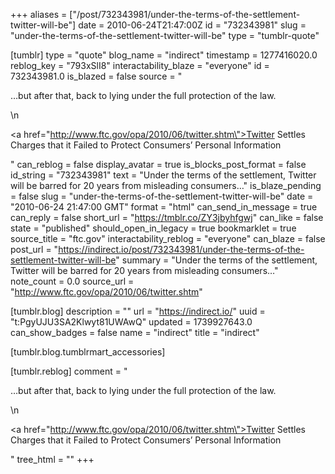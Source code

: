 +++
aliases = ["/post/732343981/under-the-terms-of-the-settlement-twitter-will-be"]
date = 2010-06-24T21:47:00Z
id = "732343981"
slug = "under-the-terms-of-the-settlement-twitter-will-be"
type = "tumblr-quote"

[tumblr]
type = "quote"
blog_name = "indirect"
timestamp = 1277416020.0
reblog_key = "793xSlI8"
interactability_blaze = "everyone"
id = 732343981.0
is_blazed = false
source = "<p>…but after that, back to lying under the full protection of the law.</p>\n<p><a href=\"http://www.ftc.gov/opa/2010/06/twitter.shtm\">Twitter Settles Charges that it Failed to Protect Consumers&rsquo; Personal Information</a></p>"
can_reblog = false
display_avatar = true
is_blocks_post_format = false
id_string = "732343981"
text = "Under the terms of the settlement, Twitter will be barred for 20 years from misleading consumers…"
is_blaze_pending = false
slug = "under-the-terms-of-the-settlement-twitter-will-be"
date = "2010-06-24 21:47:00 GMT"
format = "html"
can_send_in_message = true
can_reply = false
short_url = "https://tmblr.co/ZY3jbyhfgwj"
can_like = false
state = "published"
should_open_in_legacy = true
bookmarklet = true
source_title = "ftc.gov"
interactability_reblog = "everyone"
can_blaze = false
post_url = "https://indirect.io/post/732343981/under-the-terms-of-the-settlement-twitter-will-be"
summary = "Under the terms of the settlement, Twitter will be barred for 20 years from misleading consumers…"
note_count = 0.0
source_url = "http://www.ftc.gov/opa/2010/06/twitter.shtm"

[tumblr.blog]
description = ""
url = "https://indirect.io/"
uuid = "t:PgyUJU3SA2Klwyt81UWAwQ"
updated = 1739927643.0
can_show_badges = false
name = "indirect"
title = "indirect"

[tumblr.blog.tumblrmart_accessories]

[tumblr.reblog]
comment = "<p>…but after that, back to lying under the full protection of the law.</p>\n<p><a href=\"http://www.ftc.gov/opa/2010/06/twitter.shtm\">Twitter Settles Charges that it Failed to Protect Consumers’ Personal Information</a></p>"
tree_html = ""
+++
